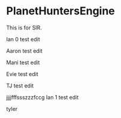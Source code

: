 # PlanetHuntersEngine

This is for SIR.

Ian 0 test edit

Aaron test edit

Mani test edit

Evie test edit

TJ test edit

jjjjfffssszzzfccg
Ian 1 test edit

tyler

